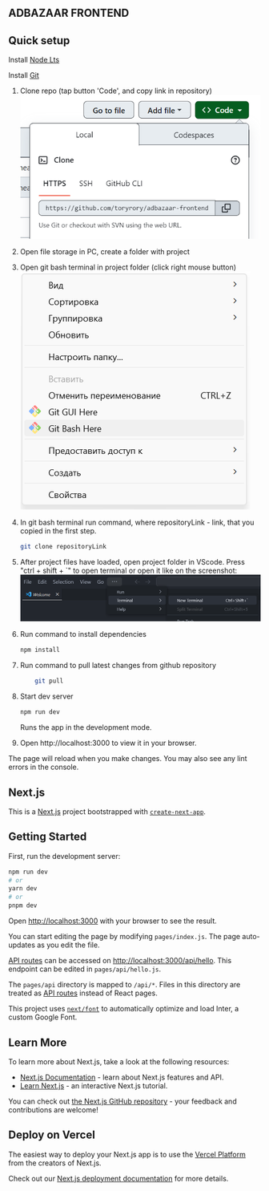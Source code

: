 ## ADBAZAAR FRONTEND

## Quick setup

Install [Node Lts](https://nodejs.org/)

Install [Git](https://git-scm.com/downloads)

1. Clone repo (tap button 'Code', and copy link in repository)
   ![tap button 'Code', and copy link in repository](image.png)

2. Open file storage in PC, create a folder with project

3. Open git bash terminal in project folder (click right mouse button)
   ![Open git bash terminal in project folder (click right mouse button)](image-2.png)

4. In git bash terminal run command, where repositoryLink - link, that you copied in the first step.

   ```bash
   git clone repositoryLink
   ```

5. After project files have loaded, open project folder in VScode.
   Press "ctrl + shift + `" to open terminal or open it like on the screenshot:
   ![Open terminal](image-3.png)

6. Run command to install dependencies

   ```bash
   npm install
   ```

7. Run command to pull latest changes from github repository

   ```bash
       git pull
   ```

8. Start dev server

   ```bash
   npm run dev
   ```

   Runs the app in the development mode.

9. Open http://localhost:3000 to view it in your browser.

The page will reload when you make changes.
You may also see any lint errors in the console.

## Next.js

This is a [Next.js](https://nextjs.org/) project bootstrapped with [`create-next-app`](https://github.com/vercel/next.js/tree/canary/packages/create-next-app).

## Getting Started

First, run the development server:

```bash
npm run dev
# or
yarn dev
# or
pnpm dev
```

Open [http://localhost:3000](http://localhost:3000) with your browser to see the result.

You can start editing the page by modifying `pages/index.js`. The page auto-updates as you edit the file.

[API routes](https://nextjs.org/docs/api-routes/introduction) can be accessed on [http://localhost:3000/api/hello](http://localhost:3000/api/hello). This endpoint can be edited in `pages/api/hello.js`.

The `pages/api` directory is mapped to `/api/*`. Files in this directory are treated as [API routes](https://nextjs.org/docs/api-routes/introduction) instead of React pages.

This project uses [`next/font`](https://nextjs.org/docs/basic-features/font-optimization) to automatically optimize and load Inter, a custom Google Font.

## Learn More

To learn more about Next.js, take a look at the following resources:

- [Next.js Documentation](https://nextjs.org/docs) - learn about Next.js features and API.
- [Learn Next.js](https://nextjs.org/learn) - an interactive Next.js tutorial.

You can check out [the Next.js GitHub repository](https://github.com/vercel/next.js/) - your feedback and contributions are welcome!

## Deploy on Vercel

The easiest way to deploy your Next.js app is to use the [Vercel Platform](https://vercel.com/new?utm_medium=default-template&filter=next.js&utm_source=create-next-app&utm_campaign=create-next-app-readme) from the creators of Next.js.

Check out our [Next.js deployment documentation](https://nextjs.org/docs/deployment) for more details.
